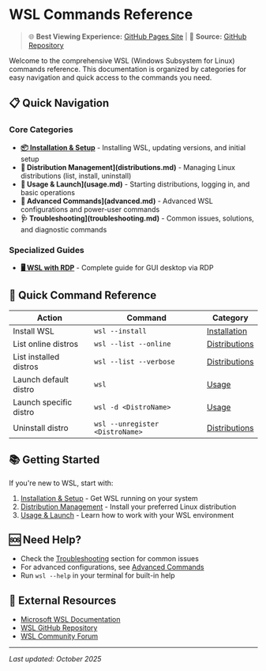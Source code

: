 # WSL Commands Reference

> 🌐 **Best Viewing Experience:** [GitHub Pages Site](https://cloudshare360.github.io/wsl-dev/) | 📂 **Source:** [GitHub Repository](https://github.com/cloudshare360/wsl-dev)

Welcome to the comprehensive WSL (Windows Subsystem for Linux) commands reference. This documentation is organized by categories for easy navigation and quick access to the commands you need.

## 📋 Quick Navigation

### Core Categories
- **[📦 Installation & Setup](installation.md)** - Installing WSL, updating versions, and initial setup
- **🐧 Distribution Management](distributions.md)** - Managing Linux distributions (list, install, uninstall)
- **🚀 Usage & Launch](usage.md)** - Starting distributions, logging in, and basic operations
- **🔧 Advanced Commands](advanced.md)** - Advanced WSL configurations and power-user commands
- **🩺 Troubleshooting](troubleshooting.md)** - Common issues, solutions, and diagnostic commands

### Specialized Guides
- **[🖥️ WSL with RDP](../wsl-with-rdp/WSL-RDP-Master-Guide.md)** - Complete guide for GUI desktop via RDP

## 🔄 Quick Command Reference

| Action | Command | Category |
|--------|---------|----------|
| Install WSL | `wsl --install` | [Installation](installation.md) |
| List online distros | `wsl --list --online` | [Distributions](distributions.md) |
| List installed distros | `wsl --list --verbose` | [Distributions](distributions.md) |
| Launch default distro | `wsl` | [Usage](usage.md) |
| Launch specific distro | `wsl -d <DistroName>` | [Usage](usage.md) |
| Uninstall distro | `wsl --unregister <DistroName>` | [Distributions](distributions.md) |

## 📚 Getting Started

If you're new to WSL, start with:
1. [Installation & Setup](installation.md) - Get WSL running on your system
2. [Distribution Management](distributions.md) - Install your preferred Linux distribution
3. [Usage & Launch](usage.md) - Learn how to work with your WSL environment

## 🆘 Need Help?

- Check the [Troubleshooting](troubleshooting.md) section for common issues
- For advanced configurations, see [Advanced Commands](advanced.md)
- Run `wsl --help` in your terminal for built-in help

## 📖 External Resources

- [Microsoft WSL Documentation](https://learn.microsoft.com/en-us/windows/wsl/)
- [WSL GitHub Repository](https://github.com/microsoft/WSL)
- [WSL Community Forum](https://github.com/microsoft/WSL/discussions)

---

*Last updated: October 2025*